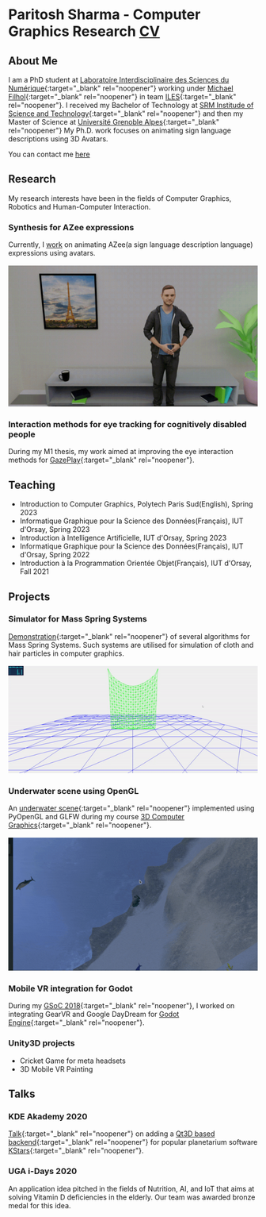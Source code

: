 # Paritosh Sharma - Computer Graphics Research  [CV](./CV.pdf)


## About Me

I am a PhD student at [Laboratoire Interdisciplinaire des Sciences du Numérique](https://www.lisn.upsaclay.fr){:target="_blank" rel="noopener"} working under [Michael Filhol](https://perso.limsi.fr/filhol){:target="_blank" rel="noopener"} in team [ILES](https://www.limsi.fr/fr/recherche/iles){:target="_blank" rel="noopener"}. 
I received my Bachelor of Technology at [SRM Institude of Science and Technology](https://www.srmist.edu.in){:target="_blank" rel="noopener"} and then my Master of Science at [Université Grenoble Alpes](https://mosig.imag.fr){:target="_blank" rel="noopener"}
My Ph.D. work focuses on animating sign language descriptions using 3D Avatars.

You can contact me [here](mailto:paritosh.sharma@universite-paris-saclay.fr)


## Research

My research interests have been in the fields of Computer Graphics, Robotics and Human-Computer Interaction.

### Synthesis for AZee expressions
Currently, I [work](https://phd.paritosh-sharma.com/) on animating AZee(a sign language description language) expressions using avatars.
\
\
![AZee animator](images/azee-animator.gif)

### Interaction methods for eye tracking for cognitively disabled people
During my M1 thesis, my work aimed at improving the eye interaction methods for [GazePlay](https://gazeplay.github.io/GazePlay/){:target="_blank" rel="noopener"}.


## Teaching
- Introduction to Computer Graphics, Polytech Paris Sud(English), Spring 2023
- Informatique Graphique pour la Science des Données(Français), IUT d'Orsay, Spring 2023
- Introduction à Intelligence Artificielle, IUT d'Orsay, Spring 2023
- Informatique Graphique pour la Science des Données(Français), IUT d'Orsay, Spring 2022
- Introduction à la Programmation Orientée Objet(Français), IUT d'Orsay, Fall 2021


## Projects

### Simulator for Mass Spring Systems
[Demonstration](https://paritosh-sharma.com/mass-spring-simulator/){:target="_blank" rel="noopener"} of several algorithms for Mass Spring Systems. Such systems are utilised for simulation of cloth and hair particles in computer graphics.
\
\
![Mass Spring Demo](images/mass-spring.gif)

### Underwater scene using OpenGL
An [underwater scene](https://github.com/Paritosh97/underwater-opengl){:target="_blank" rel="noopener"} implemented using PyOpenGL and GLFW during my course [3D Computer Graphics](https://chamilo.grenoble-inp.fr/courses/ENSIMAG4MMG3D6/){:target="_blank" rel="noopener"}.
\
\
![Underwater Scene Demo](images/underwater.gif)

### Mobile VR integration for Godot
During my [GSoC 2018](http://paritosh-sharma.com/gsoc-2018/){:target="_blank" rel="noopener"}, I worked on integrating GearVR and Google DayDream for [Godot Engine](https://godotengine.org/){:target="_blank" rel="noopener"}.

### Unity3D projects
- Cricket Game for meta headsets
- 3D Mobile VR Painting


## Talks

### KDE Akademy 2020
[Talk](https://www.youtube.com/watch?v=-KXb1Vte940){:target="_blank" rel="noopener"} on adding a [Qt3D based backend](http://paritosh-sharma.com/gsoc-2020/){:target="_blank" rel="noopener"} for popular planetarium software [KStars](https://edu.kde.org/kstars/){:target="_blank" rel="noopener"}.

### UGA i-Days 2020
An application idea pitched in the fields of Nutrition, AI, and IoT that aims at solving Vitamin D deficiencies in the elderly. Our team was awarded bronze medal for this idea.